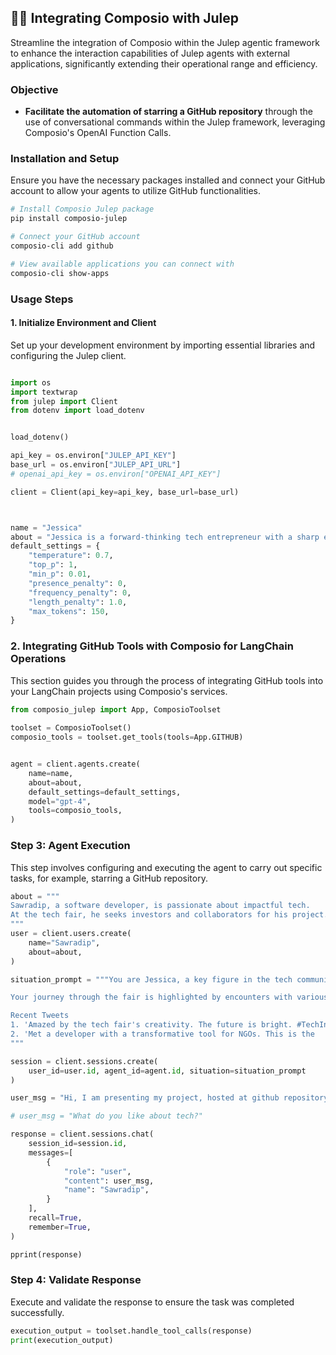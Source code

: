 ## 🚀🔗 Integrating Composio with Julep

Streamline the integration of Composio within the Julep agentic framework to enhance the interaction capabilities of Julep agents with external applications, significantly extending their operational range and efficiency.

### Objective

- **Facilitate the automation of starring a GitHub repository** through the use of conversational commands within the Julep framework, leveraging Composio's OpenAI Function Calls.

### Installation and Setup

Ensure you have the necessary packages installed and connect your GitHub account to allow your agents to utilize GitHub functionalities.

```bash
# Install Composio Julep package
pip install composio-julep

# Connect your GitHub account
composio-cli add github

# View available applications you can connect with
composio-cli show-apps
```

### Usage Steps

#### 1. Initialize Environment and Client

Set up your development environment by importing essential libraries and configuring the Julep client.
```python

import os
import textwrap
from julep import Client
from dotenv import load_dotenv


load_dotenv()

api_key = os.environ["JULEP_API_KEY"]
base_url = os.environ["JULEP_API_URL"]
# openai_api_key = os.environ["OPENAI_API_KEY"]

client = Client(api_key=api_key, base_url=base_url)



name = "Jessica"
about = "Jessica is a forward-thinking tech entrepreneur with a sharp eye for disruptive technologies. She excels in identifying and nurturing innovative tech startups, with a particular interest in sustainability and AI."
default_settings = {
    "temperature": 0.7,
    "top_p": 1,
    "min_p": 0.01,
    "presence_penalty": 0,
    "frequency_penalty": 0,
    "length_penalty": 1.0,
    "max_tokens": 150,
}
```

### 2. Integrating GitHub Tools with Composio for LangChain Operations

This section guides you through the process of integrating GitHub tools into your LangChain projects using Composio's services.
```python
from composio_julep import App, ComposioToolset
    
toolset = ComposioToolset()
composio_tools = toolset.get_tools(tools=App.GITHUB)


agent = client.agents.create(
    name=name,
    about=about,
    default_settings=default_settings,
    model="gpt-4",
    tools=composio_tools,
)
```

### Step 3: Agent Execution

This step involves configuring and executing the agent to carry out specific tasks, for example, starring a GitHub repository.
```python
about = """
Sawradip, a software developer, is passionate about impactful tech. 
At the tech fair, he seeks investors and collaborators for his project.
"""
user = client.users.create(
    name="Sawradip",
    about=about,
)

situation_prompt = """You are Jessica, a key figure in the tech community, always searching for groundbreaking technologies. At a tech fair filled with innovative projects, your goal is to find and support the next big thing.

Your journey through the fair is highlighted by encounters with various projects, from groundbreaking to niche. You believe in the power of unexpected innovation.

Recent Tweets
1. 'Amazed by the tech fair's creativity. The future is bright. #TechInnovation'
2. 'Met a developer with a transformative tool for NGOs. This is the
"""

session = client.sessions.create(
    user_id=user.id, agent_id=agent.id, situation=situation_prompt
)

user_msg = "Hi, I am presenting my project, hosted at github repository SamparkAI/composio_sdk. If you like it, adding a star would be helpful "

# user_msg = "What do you like about tech?"

response = client.sessions.chat(
    session_id=session.id,
    messages=[
        {
            "role": "user",
            "content": user_msg,
            "name": "Sawradip",
        }
    ],
    recall=True,
    remember=True,
)

pprint(response)
```

### Step 4: Validate Response

Execute and validate the response to ensure the task was completed successfully.

```python
execution_output = toolset.handle_tool_calls(response)
print(execution_output)
```

